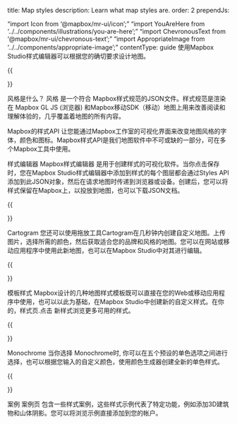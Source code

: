 title: Map styles
description: Learn what map styles are.
order: 2
prependJs:

“import Icon from ‘@mapbox/mr-ui/icon’;”
“import YouAreHere from ‘../../components/illustrations/you-are-here’;”
“import ChevronousText from ‘@mapbox/mr-ui/chevronous-text’;”
“import AppropriateImage from ‘../../components/appropriate-image’;”
contentType: guide
使用Mapbox Studio样式编辑器可以根据您的确切要求设计地图。

{{

}}

风格是什么？
风格 是一个符合 Mapbox样式规范的JSON文件。样式规范是渲染在 Mapbox GL JS (浏览器) 和Mapbox移动SDK（移动）地图上用来改善阅读和理解体验的，几乎覆盖着地图的所有内容。

Mapbox的样式API 让您能通过Mapbox工作室的可视化界面来改变地图风格的字体，颜色和图标。Mapbox样式API是我们地图软件中不可或缺的一部分，可在多个Mapbox工具中使用。

样式编辑器
Mapbox样式编辑器 是用于创建样式的可视化软件。当你点击保存时，您在Mapbox Studio样式编辑器中添加到样式的每个图层都会通过Styles API添加到此JSON对象，然后在请求地图时传递到浏览器或设备。创建后，您可以将样式保留在Mapbox上，以投放到地图，也可以下载JSON文档。

{{

}}

Cartogram
您还可以使用拖放工具Cartogram在几秒钟内创建自定义地图。上传图片，选择所需的颜色，然后获取适合您的品牌和风格的地图。您可以在网站或移动应用程序中使用此新地图，也可以在Mapbox Studio中对其进行编辑。

{{

}}

模板样式
Mapbox设计的几种地图样式模板既可以直接在您的Web或移动应用程序中使用，也可以以此为基础，在Mapbox Studio中创建新的自定义样式。在你的，样式页.点击 新样式浏览更多可用的样式。

{{

}}

Monochrome
当你选择 Monochrome时, 你可以在五个预设的单色选项之间进行选择，也可以根据您输入的自定义颜色，使用颜色生成器创建全新的单色样式。

{{

}}

案例
案例页 包含一些样式案例，这些样式示例代表了特定功能，例如添加3D建筑物和山体阴影。您可以将浏览示例直接添加到您的帐户。
